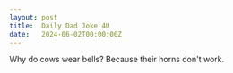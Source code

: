 ```yaml
---
layout: post
title:  Daily Dad Joke 4U
date:   2024-06-02T00:00:00Z
---
```

Why do cows wear bells? Because their horns don't work.
